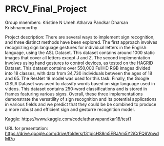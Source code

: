 # PRCV_Final_Project

Group mnembers:
Kristine N Umeh
Atharva Pandkar
Dharsan Krishnamoorthy 

Project description:
There are several ways to implement sign recognition, and three distinct methods have been explored. The first approach involves recognizing sign language gestures for individual letters in the English language, using the ASL Dataset. This dataset contains around 1000 static images that cover all letters except J and Z. The second implementation involves using hand gestures to control devices, as tested on the HAGRID Dataset. This dataset contains over 550,000 FullHD RGB images divided into 18 classes, with data from 34,730 individuals between the ages of 18 and 65. The ResNet 18 model was used for this task. Finally, the Google GISLR Dataset was used to classify words based on sign language used in videos. This dataset contains 250-word classifications and is stored in frames featuring various signs. Overall, these three implementations demonstrate the versatility of sign recognition and its potential applications in various fields and we predict that they could be be combined to produce a more robust and efficient sign and gesturre recognition model.


Kaggle: https://www.kaggle.com/code/atharvapandkar18/test1

URL for presentation: 
https://drive.google.com/drive/folders/131gjcHS8m5ERJAm5Y2iCrFQ6VpwdMl7o
